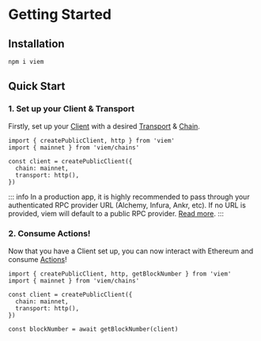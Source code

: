 # Getting Started

## Installation

```bash
npm i viem
```

## Quick Start

### 1. Set up your Client & Transport

Firstly, set up your [Client](/TODO) with a desired [Transport](/TODO) & [Chain](/TODO).

```tsx
import { createPublicClient, http } from 'viem'
import { mainnet } from 'viem/chains'

const client = createPublicClient({
  chain: mainnet,
  transport: http(),
})
```

::: info
In a production app, it is highly recommended to pass through your authenticated RPC provider URL (Alchemy, Infura, Ankr, etc). If no URL is provided, viem will default to a public RPC provider. [Read more](/TODO).
:::

### 2. Consume Actions!

Now that you have a Client set up, you can now interact with Ethereum and consume [Actions](/TODO)!

```tsx {9}
import { createPublicClient, http, getBlockNumber } from 'viem'
import { mainnet } from 'viem/chains'

const client = createPublicClient({
  chain: mainnet,
  transport: http(),
})

const blockNumber = await getBlockNumber(client)
```
